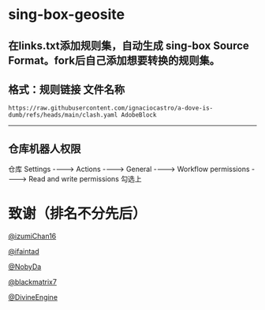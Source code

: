 # sing-box-geosite

在links.txt添加规则集，自动生成 sing-box Source Format。fork后自己添加想要转换的规则集。  
---
## 格式：规则链接 文件名称

```
https://raw.githubusercontent.com/ignaciocastro/a-dove-is-dumb/refs/heads/main/clash.yaml AdobeBlock
```
---  
## 仓库机器人权限  

仓库 Settings ----> Actions ----> General ----> Workflow permissions ----> Read and write permissions 勾选上

# 致谢（排名不分先后）

[@izumiChan16](https://github.com/izumiChan16)

[@ifaintad](https://github.com/ifaintad)

[@NobyDa](https://github.com/NobyDa)

[@blackmatrix7](https://github.com/blackmatrix7)

[@DivineEngine](https://github.com/DivineEngine)
